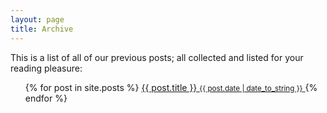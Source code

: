 ```yaml
---
layout: page
title: Archive 
---
```


This is a list of all of our previous posts; all collected and listed for your reading pleasure:
<div class="related">
  <ul class="related-posts">
    {% for post in site.posts %}
          <a href="{{ post.url }}">
            {{ post.title }}
            <small>{{ post.date | date_to_string }}</small>
          </a>
    {% endfor %}
  </ul>
</div>